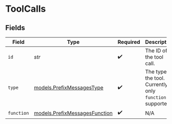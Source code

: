# ToolCalls


## Fields

| Field                                                                | Type                                                                 | Required                                                             | Description                                                          |
| -------------------------------------------------------------------- | -------------------------------------------------------------------- | -------------------------------------------------------------------- | -------------------------------------------------------------------- |
| `id`                                                                 | *str*                                                                | :heavy_check_mark:                                                   | The ID of the tool call.                                             |
| `type`                                                               | [models.PrefixMessagesType](../models/prefixmessagestype.md)         | :heavy_check_mark:                                                   | The type of the tool. Currently, only `function` is supported.       |
| `function`                                                           | [models.PrefixMessagesFunction](../models/prefixmessagesfunction.md) | :heavy_check_mark:                                                   | N/A                                                                  |
